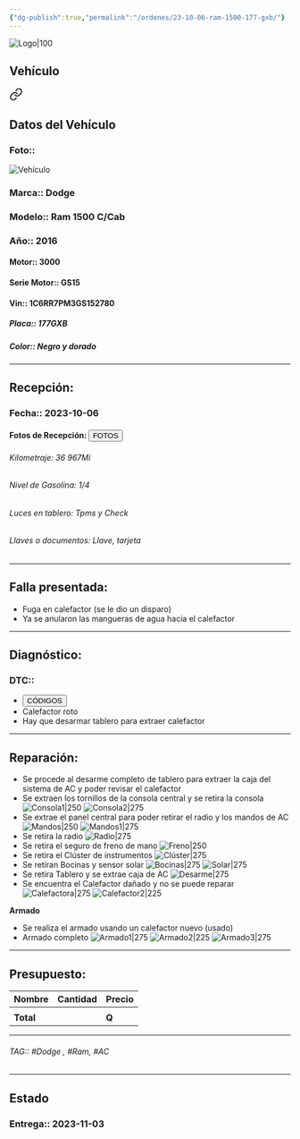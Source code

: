 ```yaml
---
{"dg-publish":true,"permalink":"/ordenes/23-10-06-ram-1500-177-gxb/"}
---
```


![Logo|100](http://drive.google.com/uc?export=view&id=137fl3TIZ0-PU8b-Pt0bsjclwHub_u78G)

## Vehículo

<div class="transclusion internal-embed is-loaded"><a class="markdown-embed-link" href="/vehiculos/dodge/ram-1500-177-gxb/#datos-del-vehiculo" aria-label="Open link"><svg xmlns="http://www.w3.org/2000/svg" width="24" height="24" viewBox="0 0 24 24" fill="none" stroke="currentColor" stroke-width="2" stroke-linecap="round" stroke-linejoin="round" class="svg-icon lucide-link"><path d="M10 13a5 5 0 0 0 7.54.54l3-3a5 5 0 0 0-7.07-7.07l-1.72 1.71"></path><path d="M14 11a5 5 0 0 0-7.54-.54l-3 3a5 5 0 0 0 7.07 7.07l1.71-1.71"></path></svg></a><div class="markdown-embed">



## Datos del Vehículo 
### Foto:: 
![Vehículo](http://drive.google.com/uc?export=view&id=1mHy9V3bEBROk2KzohhPnTeCCd_Yt5Riu)

### Marca:: Dodge
### Modelo:: Ram 1500 C/Cab
### Año:: 2016
#### Motor:: 3000
#### Serie Motor:: GS15
#### Vin:: 1C6RR7PM3GS152780
##### Placa:: 177GXB
##### Color:: Negro y dorado
---


</div></div>


## Recepción:
### Fecha:: 2023-10-06
#### Fotos de Recepción: <a href="https://carrosgt.vercel.app/recepcion/23-10-06-ram-1500-177-gxb-recepcion/"><button class="btn success">FOTOS</button></a>

###### Kilometraje: 36 967Mi
###### Nivel de Gasolina: 1/4
###### Luces en tablero: Tpms y Check
###### Llaves o documentos: Llave, tarjeta

---

## Falla presentada:
- Fuga en calefactor (se le dio un disparo)
- Ya se anularon las mangueras de agua hacia el calefactor


---

## Diagnóstico:
### DTC:: 

- <a href="http"><button class="btn success">CÓDIGOS</button></a>
- Calefactor roto 
- Hay que desarmar tablero para extraer calefactor 

---
## Reparación:
- Se procede al desarme completo de tablero para extraer la caja del sistema de AC y poder revisar el calefactor 
- Se extraen los tornillos de la consola central y se retira la consola 
	![Consola1|250](http://drive.google.com/uc?export=view&id=1ny_2ZJYvum0Ep2dVZHwF8SOvSK9KURkL)
	![Consola2|275](http://drive.google.com/uc?export=view&id=1oHPAUcQPtRwEcfdwt6xn55oIS_K-Jq_-)
- Se extrae el panel central para poder retirar el radio y los mandos de AC
	![Mandos|250](http://drive.google.com/uc?export=view&id=1niwh8oyuamLYKsqXwPXbZpuWtE_rtyxC)
	![Mandos1|275](http://drive.google.com/uc?export=view&id=1oIt2_TOguxpPCOo4TrGGo2frfj6jqb-n)
- Se retira la radio 
	![Radio|275](http://drive.google.com/uc?export=view&id=1ng2fPDWMjWMBp3_A-s9vfxLUiFEm6qmG)
- Se retira el seguro de freno de mano 
	![Freno|250](http://drive.google.com/uc?export=view&id=1nb_jh4VaY5zKQxUW4k-sdEpws1KtiEpT)
- Se retira el Clúster de instrumentos 
	![Clúster|275](http://drive.google.com/uc?export=view&id=1nbWdTz4PnM5uy2pBQd-TST0R-6f8DLU6)
- Se retiran Bocinas y sensor solar 
	![Bocinas|275](http://drive.google.com/uc?export=view&id=1n_ZoG5IIF1SN58YJGAdc35117DGXPT8v)
	![Solar|275](http://drive.google.com/uc?export=view&id=1nV-GKFStXdOCsI2vEBP4B3N1G4a3Axr-)
- Se retira Tablero y se extrae caja de AC
	![Desarme|275](http://drive.google.com/uc?export=view&id=11_6YTKmA4QNM1sCIzC9-mjZ0aPk-ClTr)
- Se encuentra el Calefactor dañado y no se puede reparar 
	![Calefactora|275](http://drive.google.com/uc?export=view&id=11oGxFd7D2x4ucH5JWpmhvaczgm1TpLXn)
	![Calefactor2|225](http://drive.google.com/uc?export=view&id=11kdjCkqFPkw4VUr03ud86FSIHsJGih3X)

**Armado**
- Se realiza el armado usando un calefactor nuevo (usado)
- Armado completo 
	![Armado1|275](http://drive.google.com/uc?export=view&id=11iUR1EO980oqQudQVQKB5c7ZUzKaloB4)
	![Armado2|225](http://drive.google.com/uc?export=view&id=11eXTTh_W3VNuJ7MPe0C5qqvGjPVEiR9v)
	![Armado3|275](http://drive.google.com/uc?export=view&id=11_RfN0KKD6ExTFy1MkYxkIhRvk6ilX07)

---

## Presupuesto:

| Nombre | Cantidad | Precio |
| ------ | -------- | ------ |
|        |          |        |
| **Total**       |        |    **Q**    |

---

###### TAG:: #Dodge , #Ram, #AC 

---

## Estado

### Entrega:: 2023-11-03